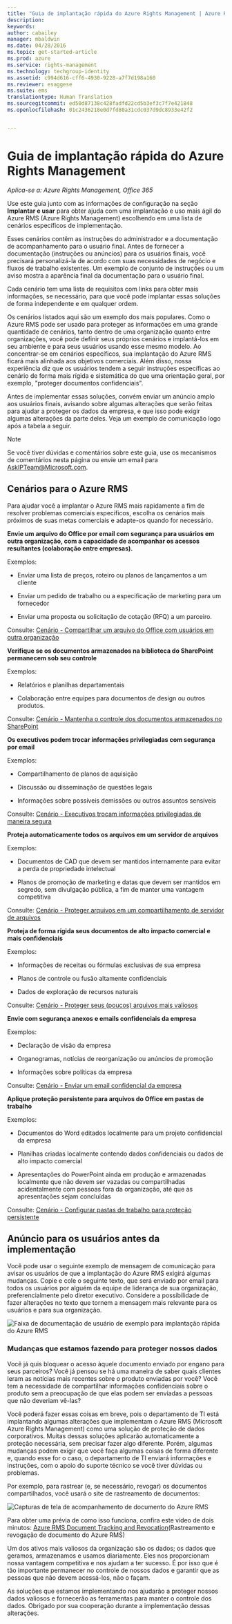 ```yaml
---
title: "Guia de implantação rápida do Azure Rights Management | Azure RMS"
description: 
keywords: 
author: cabailey
manager: mbaldwin
ms.date: 04/28/2016
ms.topic: get-started-article
ms.prod: azure
ms.service: rights-management
ms.technology: techgroup-identity
ms.assetid: c994d616-cff6-4930-9228-a7f7d198a160
ms.reviewer: esaggese
ms.suite: ems
translationtype: Human Translation
ms.sourcegitcommit: ed50d87138c428fadfd22cd5b3ef3c7f7e421848
ms.openlocfilehash: 01c2436218e0d7fd80a31cdc037d9dc8933e42f2


---
```


# Guia de implantação rápida do Azure Rights Management

*Aplica-se a: Azure Rights Management, Office 365*

Use este guia junto com as informações de configuração na seção **Implantar e usar** para obter ajuda com uma implantação e uso mais ágil do Azure RMS (Azure Rights Management) escolhendo em uma lista de cenários específicos de implementação.

Esses cenários contêm as instruções do administrador e a documentação de acompanhamento para o usuário final. Antes de fornecer a documentação (instruções ou anúncios) para os usuários finais, você precisará personalizá-la de acordo com suas necessidades de negócio e fluxos de trabalho existentes. Um exemplo de conjunto de instruções ou um aviso mostra a aparência final da documentação para o usuário final.

Cada cenário tem uma lista de requisitos com links para obter mais informações, se necessário, para que você pode implantar essas soluções de forma independente e em qualquer ordem.

Os cenários listados aqui são um exemplo dos mais populares. Como o Azure RMS pode ser usado para proteger as informações em uma grande quantidade de cenários, tanto dentro de uma organização quanto entre organizações, você pode definir seus próprios cenários e implantá-los em seu ambiente e para seus usuários usando esse mesmo modelo. Ao concentrar-se em cenários específicos, sua implantação do Azure RMS ficará mais alinhada aos objetivos comerciais. Além disso, nossa experiência diz que os usuários tendem a seguir instruções específicas ao cenário de forma mais rígida e sistemática do que uma orientação geral, por exemplo, "proteger documentos confidenciais".

Antes de implementar essas soluções, convém enviar um anúncio amplo aos usuários finais, avisando sobre algumas alterações que serão feitas para ajudar a proteger os dados da empresa, e que isso pode exigir algumas alterações da parte deles. Veja um exemplo de comunicação logo após a tabela a seguir.

> [!NOTE]
> Se você tiver dúvidas e comentários sobre este guia, use os mecanismos de comentários nesta página ou envie um email para [AskIPTeam@Microsoft.com](mailto:%20askipteam@microsoft.com?subject=Rapid%20Deployment%20Guide%20feedback).

## Cenários para o Azure RMS
Para ajudar você a implantar o Azure RMS mais rapidamente a fim de resolver problemas comerciais específicos, escolha os cenários mais próximos de suas metas comerciais e adapte-os quando for necessário.



**Envie um arquivo do Office por email com segurança para usuários em outra organização, com a capacidade de acompanhar os acessos resultantes (colaboração entre empresas).**

Exemplos:

- Enviar uma lista de preços, roteiro ou planos de lançamentos a um cliente

- Enviar um pedido de trabalho ou a especificação de marketing para um fornecedor

- Enviar uma proposta ou solicitação de cotação (RFQ) a um parceiro.

Consulte: [Cenário - Compartilhar um arquivo do Office com usuários em outra organização](scenario-share-office-file-externally.md)

**Verifique se os documentos armazenados na biblioteca do SharePoint permanecem sob seu controle**

Exemplos:

- Relatórios e planilhas departamentais

- Colaboração entre equipes para documentos de design ou outros produtos.

Consulte: [Cenário - Mantenha o controle dos documentos armazenados no SharePoint](scenario-sharepoint.md)

**Os executivos podem trocar informações privilegiadas com segurança por email**

Exemplos:

- Compartilhamento de planos de aquisição

- Discussão ou disseminação de questões legais

- Informações sobre possíveis demissões ou outros assuntos sensíveis

Consulte: [Cenário - Executivos trocam informações privilegiadas de maneira segura](scenario-executives-email.md)

**Proteja automaticamente todos os arquivos em um servidor de arquivos**

Exemplos:

- Documentos de CAD que devem ser mantidos internamente para evitar a perda de propriedade intelectual

- Planos de promoção de marketing e datas que devem ser mantidos em segredo, sem divulgação pública, a fim de manter uma vantagem competitiva

Consulte: [Cenário - Proteger arquivos em um compartilhamento de servidor de arquivos](scenario-fci.md)

**Proteja de forma rígida seus documentos de alto impacto comercial e mais confidenciais**

Exemplos:

- Informações de receitas ou fórmulas exclusivas de sua empresa

- Planos de controle ou fusão altamente confidenciais

- Dados de exploração de recursos naturais

Consulte: [Cenário - Proteger seus &#40;poucos&#41; arquivos mais valiosos](scenario-secure-most-valuable-files.md)

**Envie com segurança anexos e emails confidenciais da empresa**

Exemplos:

- Declaração de visão da empresa

- Organogramas, notícias de reorganização ou anúncios de promoção

- Informações sobre políticas da empresa

Consulte: [Cenário - Enviar um email confidencial da empresa](scenario-company-confidential-email.md)

**Aplique proteção persistente para arquivos do Office em pastas de trabalho**

Exemplos:

- Documentos do Word editados localmente para um projeto confidencial da empresa

- Planilhas criadas localmente contendo dados confidenciais ou dados de alto impacto comercial

- Apresentações do PowerPoint ainda em produção e armazenadas localmente que não devem ser vazadas ou compartilhadas acidentalmente com pessoas fora da organização, até que as apresentações sejam concluídas

Consulte: [Cenário - Configurar pastas de trabalho para proteção persistente](scenario-work-folders.md)




## Anúncio para os usuários antes da implementação
Você pode usar o seguinte exemplo de mensagem de comunicação para avisar os usuários de que a implantação do Azure RMS exigirá algumas mudanças. Copie e cole o seguinte texto, que será enviado por email para todos os usuários por alguém da equipe de liderança de sua organização, preferencialmente pelo diretor executivo. Considere a possibilidade de fazer alterações no texto que tornem a mensagem mais relevante para os usuários e para sua organização.

![Faixa de documentação de usuário de exemplo para implantação rápida do Azure RMS](../media/AzRMS_ExampleBanner.png)

### Mudanças que estamos fazendo para proteger nossos dados
Você já quis bloquear o acesso àquele documento enviado por engano para seus parceiros? Você já pensou se há uma maneira de saber quais clientes leram as notícias mais recentes sobre o produto enviadas por você? Você tem a necessidade de compartilhar informações confidenciais sobre o produto sem a preocupação de que elas podem ser enviadas a pessoas que não deveriam vê-las?

Você poderá fazer essas coisas em breve, pois o departamento de TI está implantando algumas alterações que implementam o Azure RMS (Microsoft Azure Rights Management) como uma solução de proteção de dados corporativos. Muitas dessas soluções aplicarão automaticamente a proteção necessária, sem precisar fazer algo diferente. Porém, algumas mudanças podem exigir que você faça algumas coisas de forma diferente e, quando esse for o caso, o departamento de TI enviará informações e instruções, com o apoio do suporte técnico se você tiver dúvidas ou problemas.

Por exemplo, para rastrear (e, se necessário, revogar) os documentos compartilhados, você usará o site de rastreamento de documentos:

![Capturas de tela de acompanhamento de documento do Azure RMS](../media/AzRMS_Tutorial_5_Screenshots.png)

Para obter uma prévia de como isso funciona, confira este vídeo de dois minutos: [Azure RMS Document Tracking and Revocation](https://channel9.msdn.com/Series/Information-Protection/Azure-RMS-Document-Tracking-and-Revocation)(Rastreamento e revogação de documento do Azure RMS)

Um dos ativos mais valiosos da organização são os dados; os dados que geramos, armazenamos e usamos diariamente. Eles nos proporcionam nossa vantagem competitiva e nos ajudam a ter sucesso. É por isso que é tão importante permanecer no controle de nossos dados e garantir que as pessoas que não devem acessá-los, não o façam.

As soluções que estamos implementando nos ajudarão a proteger nossos dados valiosos e fornecerão as ferramentas para manter o controle dos dados. Obrigado por sua cooperação durante a implementação dessas alterações.




<!--HONumber=Jun16_HO4-->


